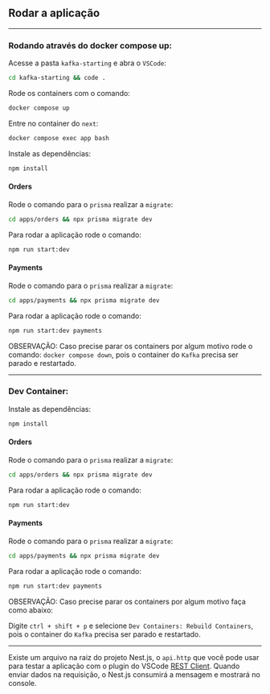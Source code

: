 ## Rodar a aplicação

---

### Rodando através do docker compose up:

Acesse a pasta `kafka-starting` e abra o `VSCode`:

```bash
cd kafka-starting && code .
```

Rode os containers com o comando:

```bash
docker compose up
```

Entre no container do `next`:

```bash
docker compose exec app bash
```

Instale as dependências:

```bash
npm install
```

#### Orders

Rode o comando para o `prisma` realizar a `migrate`:

```bash
cd apps/orders && npx prisma migrate dev
```

Para rodar a aplicação rode o comando:

```bash
npm run start:dev
```

#### Payments

Rode o comando para o `prisma` realizar a `migrate`:

```bash
cd apps/payments && npx prisma migrate dev
```

Para rodar a aplicação rode o comando:

```bash
npm run start:dev payments
```

OBSERVAÇÃO: Caso precise parar os containers por algum motivo rode o comando: `docker compose down`, pois o container do `Kafka` precisa ser parado e restartado.

---

### Dev Container:

Instale as dependências:

```bash
npm install
```

#### Orders

Rode o comando para o `prisma` realizar a `migrate`:

```bash
cd apps/orders && npx prisma migrate dev
```

Para rodar a aplicação rode o comando:

```bash
npm run start:dev
```

#### Payments

Rode o comando para o `prisma` realizar a `migrate`:

```bash
cd apps/payments && npx prisma migrate dev
```

Para rodar a aplicação rode o comando:

```bash
npm run start:dev payments
```

OBSERVAÇÃO: Caso precise parar os containers por algum motivo faça como abaixo:

Digite `ctrl + shift + p` e selecione `Dev Containers: Rebuild Containers`, pois o container do `Kafka` precisa ser parado e restartado.

---

Existe um arquivo na raiz do projeto Nest.js, o `api.http` que você pode usar para testar a aplicação com o plugin do VSCode [REST Client](https://marketplace.visualstudio.com/items?itemName=humao.rest-client). Quando enviar dados na requisição, o Nest.js consumirá a mensagem e mostrará no console.
